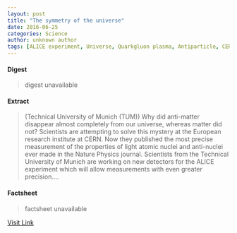 ```yaml
---
layout: post
title: "The symmetry of the universe"
date: 2016-06-25
categories: Science
author: unknown author
tags: [ALICE experiment, Universe, Quarkgluon plasma, Antiparticle, CERN, Physical cosmology, Physics, Physical sciences, Particle physics, Theoretical physics, Physical universe, Mechanics, Nature]
---
```



#### Digest
>digest unavailable

#### Extract
>(Technical University of Munich (TUM)) Why did anti-matter disappear almost completely from our universe, whereas matter did not? Scientists are attempting to solve this mystery at the European research institute at CERN. Now they published the most precise measurement of the properties of light atomic nuclei and anti-nuclei ever made in the Nature Physics journal. Scientists from the Technical University of Munich are working on new detectors for the ALICE experiment which will allow measurements with even greater precision....

#### Factsheet
>factsheet unavailable

[Visit Link](http://www.eurekalert.org/pub_releases/2015-09/tuom-tso090215.php)


